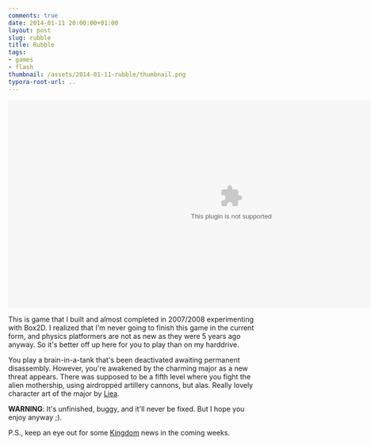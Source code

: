 ```yaml
---
comments: true
date: 2014-01-11 20:00:00+01:00
layout: post
slug: rubble
title: Rubble
tags:
- games
- flash
thumbnail: /assets/2014-01-11-rubble/thumbnail.png
typora-root-url: ..
---
```


<object type="application/x-shockwave-flash" data="/assets/2014-01-11-rubble/rubble.swf" width="900" height="420" >
    <param name="movie" value="/assets/2014-01-11-rubble/rubble.swf">
    <param name="allowfullscreen" value="true" />
    <embed src="/assets/2014-01-11-rubble/rubble.swf" width="900" height="420" quality="high" />
</object>

This is game that I built and almost completed in 2007/2008 experimenting with Box2D. I realized that I'm never going to finish this game in the 
current form, and physics platformers are not as new as they were 5 years ago anyway. So it's better off up here for you to play than
on my harddrive. 

You play a brain-in-a-tank that's been deactivated awaiting permanent disassembly. However, you're 
awakened by the charming major as a new threat appears. There was supposed to be a fifth level where you fight the alien mothership, using airdropped artillery cannons, but alas. Really lovely character art of the major by [Liea](http://www.liea.nl).

**WARNING**: It's unfinished, buggy, and it'll never be fixed. But I hope you enjoy anyway ;).

P.S., keep an eye out for some [Kingdom](/2013/10/kingdom) news in the coming weeks.
